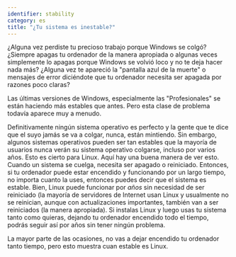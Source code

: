 ```yaml
---
identifier: stability
category: es
title: "¿Tu sistema es inestable?"
---
```


¿Alguna vez perdiste tu precioso trabajo porque Windows se colgó? ¿Siempre apagas tu ordenador de la manera apropiada o algunas veces simplemente lo apagas porque Windows se volvió loco y no te deja hacer nada más? ¿Alguna vez te apareció la "pantalla azul de la muerte" o mensajes de error diciéndote que tu ordenador necesita ser apagada por razones poco claras? 

 Las últimas versiones de Windows, especialmente las "Profesionales" se están haciendo más estables que antes. Pero esta clase de problema todavía aparece muy a menudo.

Definitivamente ningún sistema operativo es perfecto y la gente que te dice que el suyo jamás se va a colgar, nunca, están mintiendo. Sin embargo, algunos sistemas operativos pueden ser tan estables que la mayoría de usuarios nunca verán su sistema operativo colgarse, incluso por varios años. Esto es cierto para Linux. Aquí hay una buena manera de ver esto. Cuando un sistema se cuelga, necesita ser apagado o reiniciado. Entonces, si tu ordenador puede estar encendido y funcionando por un largo tiempo, no importa cuanto la uses, entonces puedes decir que el sistema es estable. Bien, Linux puede funcionar por <i>años</i> sin necesidad de ser reiniciado (la mayoría de servidores de Internet usan Linux y usualmente no se reinician, aunque con actualizaciones importantes, también van a ser reiniciados (la manera apropiada). Si instalas Linux y luego usas tu sistema tanto como quieras, dejando tu ordenador encendido todo el tiempo, podrás seguir así por años sin tener ningún problema.

La mayor parte de las ocasiones, no vas a dejar encendido tu ordenador tanto tiempo, pero esto muestra cuan estable es Linux.




